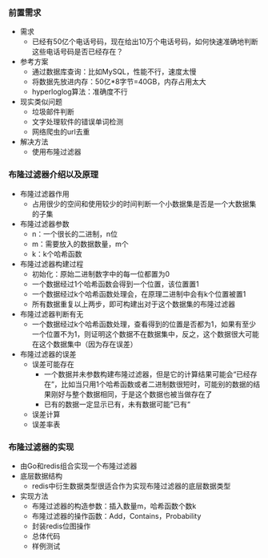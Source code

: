 ### 前置需求

* 需求
  * 已经有50亿个电话号码，现在给出10万个电话号码，如何快速准确地判断这些电话号码是否已经存在？
* 参考方案
  * 通过数据库查询：比如MySQL，性能不行，速度太慢
  * 将数据先放进内存：50亿*8字节=40GB，内存占用太大
  * hyperloglog算法：准确度不行
* 现实类似问题
  * 垃圾邮件判断
  * 文字处理软件的错误单词检测
  * 网络爬虫的url去重
* 解决方法
  * 使用布隆过滤器



### 布隆过滤器介绍以及原理

* 布隆过滤器作用
  * 占用很少的空间和使用较少的时间判断一个小数据集是否是一个大数据集的子集
* 布隆过滤器参数
  * n：一个很长的二进制，n位
  * m：需要放入的数据数量，m个
  * k：k个哈希函数
* 布隆过滤器构建过程
  * 初始化：原始二进制数字中的每一位都置为0
  * 一个数据经过1个哈希函数会得到一个位置，该位置置1
  * 一个数据经过k个哈希函数处理会，在原理二进制中会有k个位置被置1
  * 所有数据重复以上两步，即可构建出对于这个数据集的布隆过滤器
* 布隆过滤器判断有无
  * 一个数据经过k个哈希函数处理，查看得到的位置是否都为1，如果有至少一个位置不为1，则证明这个数据不在数据集中，反之，这个数据很大可能在这个数据集中（因为存在误差）
* 布隆过滤器的误差
  * 误差可能存在
    * 一个数据并未参数构建布隆过滤器，但是它的计算结果可能会“已经存在”，比如当只用1个哈希函数或者二进制数很短时，可能别的数据的结果刚好与整个数据相同，于是这个数据也被当做存在了
    * 已有的数据一定显示已有，未有数据可能”已有“
  * 误差计算
  * 误差率表



### 布隆过滤器的实现

* 由Go和redis组合实现一个布隆过滤器
* 底层数据结构
  * redis中衍生数据类型很适合作为实现布隆过滤器的底层数据类型
* 实现方法
  * 布隆过滤器的构造参数：插入数量m，哈希函数个数k
  * 布隆过滤器的操作函数：Add，Contains，Probability
  * 封装redis位图操作
  * 总体代码
  * 样例测试